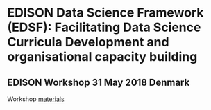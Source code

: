 # EDISON Data Science Framework (EDSF): Facilitating Data Science Curricula Development and organisational capacity building
## EDISON Workshop 31 May 2018 Denmark 

Workshop [materials](https://github.com/EDISONcommunity/EDSF/tree/master/EDSFcurriculaDesign)
